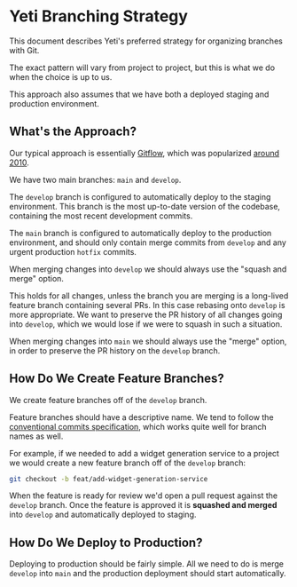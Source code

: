 # Yeti Branching Strategy

This document describes Yeti's preferred strategy for organizing branches with Git.  

The exact pattern will vary from project to project, but this is what we do when the choice is up to us.  

This approach also assumes that we have both a deployed staging and production environment.  

## What's the Approach?

Our typical approach is essentially [Gitflow](https://www.atlassian.com/git/tutorials/comparing-workflows/gitflow-workflow), which was popularized [around 2010](https://nvie.com/posts/a-successful-git-branching-model/).

We have two main branches: `main` and `develop`.  

The `develop` branch is configured to automatically deploy to the staging environment. This branch is the most up-to-date version of the codebase, containing the most recent development commits.  

The `main` branch is configured to automatically deploy to the production environment, and should only contain merge commits from `develop` and any urgent production `hotfix` commits.  

When merging changes into `develop` we should always use the "squash and merge" option.  

This holds for all changes, unless the branch you are merging is a long-lived feature branch containing several PRs. In this case rebasing onto `develop` is more appropriate. We want to preserve the PR history of all changes going into `develop`, which we would lose if we were to squash in such a situation.

When merging changes into `main` we should always use the "merge" option, in order to preserve the PR history on the `develop` branch.  

## How Do We Create Feature Branches?

We create feature branches off of the `develop` branch.  

Feature branches should have a descriptive name. We tend to follow the [conventional commits specification](https://www.conventionalcommits.org/en/v1.0.0/), which works quite well for branch names as well.  

For example, if we needed to add a widget generation service to a project we would create a new feature branch off of the `develop` branch:

```bash
git checkout -b feat/add-widget-generation-service
```

When the feature is ready for review we'd open a pull request against the `develop` branch. Once the feature is approved it is **squashed and merged** into `develop` and automatically deployed to staging.  

## How Do We Deploy to Production?

Deploying to production should be fairly simple. All we need to do is merge `develop` into `main` and the production deployment should start automatically.
